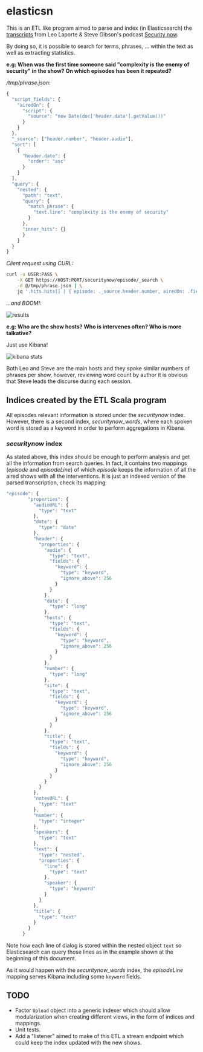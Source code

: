 # elasticsn

This is an ETL like program aimed to parse and index (in Elasticsearch) the [transcripts](https://www.grc.com/securitynow.htm) from Leo Laporte & Steve Gibson's podcast [Security now](https://twit.tv/shows/security-now).

By doing so, it is possible to search for terms, phrases, ... within the text as well as extracting statistics.

**e.g: When was the first time someone said "complexity is the enemy of security" in the show? On which episodes has been it repeated?**

*/tmp/phrase.json:*

```javascript
{
  "script_fields": {
    "airedOn": {
      "script": {
        "source": "new Date(doc['header.date'].getValue())"
      }
    }
  },
  "_source": ["header.number", "header.audio"],
  "sort": [
    {
      "header.date": {
        "order": "asc"
      }
    }
  ],
  "query": {
    "nested": {
      "path": "text",
      "query": {
        "match_phrase": {
          "text.line": "complexity is the enemy of security"
        }
      },
      "inner_hits": {}
      }
    }
  }
}
```

*Client request using CURL:*

```bash
curl -u USER:PASS \
    -X GET https://HOST:PORT/securitynow/episode/_search \
    -d @/tmp/phrase.json | \
    jq '.hits.hits[] | { episode: ._source.header.number, airedOn: .fields.airedOn[0], saidBy: .inner_hits.text.hits.hits[0]._source.speaker, phrase: .inner_hits.text.hits.hits[0]._source.line}'
```

*...and BOOM!:*

![results](https://i.imgur.com/F3tE5AH.png)

**e.g: Who are the show hosts? Who is intervenes often? Who is more talkative?**

Just use Kibana!

![kibana stats](https://i.imgur.com/13uosUr.png)

Both Leo and Steve are the main hosts and they spoke similar numbers of phrases per show, however, reviewing word count by author it is obvious that Steve leads
the discurse during each session.

## Indices created by the ETL Scala program

All episodes relevant information is stored under the *securitynow* index. However, there is a second index, *securitynow_words*, where each spoken word is stored as
a keyword in order to perform aggregations in Kibana.

### *securitynow* index

As stated above, this index should be enough to perform analysis and get all the information from search queries. In fact, it contains two mappings (*episode* and *episodeLine*) of which *episode*
keeps the information of all the aired shows with all the interventions. It is just an indexed version of the parsed transcription, check its mapping:

```javascript
"episode": {
        "properties": {
          "audioURL": {
            "type": "text"
          },
          "date": {
            "type": "date"
          },
          "header": {
            "properties": {
              "audio": {
                "type": "text",
                "fields": {
                  "keyword": {
                    "type": "keyword",
                    "ignore_above": 256
                  }
                }
              },
              "date": {
                "type": "long"
              },
              "hosts": {
                "type": "text",
                "fields": {
                  "keyword": {
                    "type": "keyword",
                    "ignore_above": 256
                  }
                }
              },
              "number": {
                "type": "long"
              },
              "site": {
                "type": "text",
                "fields": {
                  "keyword": {
                    "type": "keyword",
                    "ignore_above": 256
                  }
                }
              },
              "title": {
                "type": "text",
                "fields": {
                  "keyword": {
                    "type": "keyword",
                    "ignore_above": 256
                  }
                }
              }
            }
          },
          "notesURL": {
            "type": "text"
          },
          "number": {
            "type": "integer"
          },
          "speakers": {
            "type": "text"
          },
          "text": {
            "type": "nested",
            "properties": {
              "line": {
                "type": "text"
              },
              "speaker": {
                "type": "keyword"
              }
            }
          },
          "title": {
            "type": "text"
          }
        }
      }
```

Note how each line of dialog is stored within the nested object `text` so Elasticsearch can query those lines as in the example shown at the beginning of this document.

As it would happen with the *securitynow_words* index, the *episodeLine* mapping serves Kibana including some `keyword` fields.

## TODO

- Factor `Upload` object into a generic indexer which should allow modularization when creating different views, in the form of indices and mappings.
- Unit tests.
- Add a "listener" aimed to make of this ETL a stream endpoint which could keep the index updated with the new shows.
